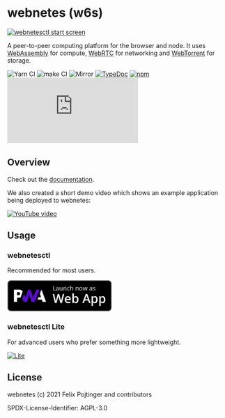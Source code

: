 # webnetes (w6s)

[![webnetesctl start screen](https://docs.webnetes.dev/getting-started/img/start.png)](https://webnetes.dev/)

A peer-to-peer computing platform for the browser and node. It uses [WebAssembly](https://en.wikipedia.org/wiki/WebAssembly) for compute, [WebRTC](https://en.wikipedia.org/wiki/WebRTC) for networking and [WebTorrent](https://en.wikipedia.org/wiki/WebTorrent) for storage.

![Yarn CI](https://github.com/alphahorizonio/webnetes/workflows/Yarn%20CI/badge.svg)
![make CI](https://github.com/alphahorizonio/webnetes/workflows/make%20CI/badge.svg)
![Mirror](https://github.com/alphahorizonio/webnetes/workflows/Mirror/badge.svg)
[![TypeDoc](https://img.shields.io/badge/TypeScript-Documentation-informational)](https://alphahorizonio.github.io/webnetes/)
[![npm](https://img.shields.io/npm/v/@alphahorizonio/webnetes)](https://www.npmjs.com/package/@alphahorizonio/webnetes)
[![Matrix](https://img.shields.io/matrix/webnetes-users:matrix.org)](https://matrix.to/#/#webnetes-users:matrix.org?via=matrix.org)

## Overview

Check out the [documentation](https://docs.webnetes.dev/).

We also created a short demo video which shows an example application being deployed to webnetes:

[<img src="https://img.youtube.com/vi/W0PayDQ7RIg/0.jpg" width="512" alt="YouTube video" title="YouTube video">](https://www.youtube.com/watch?v=W0PayDQ7RIg)

## Usage

### webnetesctl

Recommended for most users.

[<img src="https://github.com/alphahorizonio/webnetesctl/raw/main/img/launch.png" width="240">](https://webnetes.dev/)

### webnetesctl Lite

For advanced users who prefer something more lightweight.

[![Lite](https://img.shields.io/badge/webnetesctl%20Lite-lite.webnetes.dev-blueviolet)](https://lite.webnetes.dev/)

## License

webnetes (c) 2021 Felix Pojtinger and contributors

SPDX-License-Identifier: AGPL-3.0
